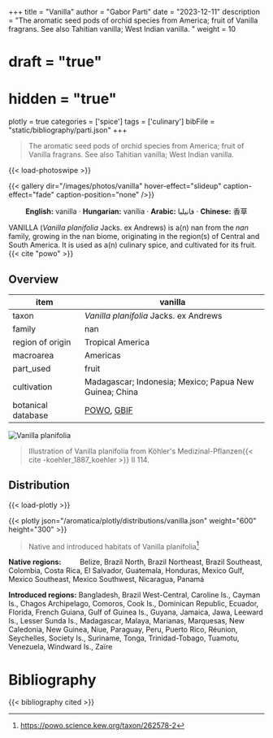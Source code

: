 +++
title = "Vanilla"
author = "Gabor Parti"
date = "2023-12-11"
description = "The aromatic seed pods of orchid species from America; fruit of Vanilla fragrans. See also Tahitian vanilla; West Indian vanilla. "
weight = 10
# draft = "true"
# hidden = "true"
plotly = true
categories = ['spice']
tags = ['culinary']
bibFile = "static/bibliography/parti.json"
+++

>The aromatic seed pods of orchid species from America; fruit of Vanilla fragrans. See also Tahitian vanilla; West Indian vanilla.  [<i class="fab fa-wikipedia-w"></i>](https://en.wikipedia.org/wiki/Vanilla)

{{< load-photoswipe >}}

{{< gallery dir="/images/photos/vanilla" hover-effect="slideup" caption-effect="fade" caption-position="none" />}}

<center>

**English:** vanilla · **Hungarian:** vanília · **Arabic:** <span class="arabic-text" dir="rtl">فانيليا</span> · **Chinese:** <span class="traditional-chinese-text">香草</span>

</center>

VANILLA (*Vanilla planifolia* Jacks. ex Andrews) is a(n) nan from the *nan* family, growing in the nan biome, originating in the region(s) of Central and South America. It is used as a(n) culinary spice, and cultivated for its fruit.{{< cite "powo" >}}

## Overview

|       item       |                                             vanilla                                             |
|------------------|-------------------------------------------------------------------------------------------------|
|       taxon      |                              *Vanilla planifolia* Jacks. ex Andrews                             |
|      family      |                                               nan                                               |
| region of origin |                                         Tropical America                                        |
|     macroarea    |                                             Americas                                            |
|     part_used    |                                              fruit                                              |
|    cultivation   |                      Madagascar; Indonesia; Mexico; Papua New Guinea; China                     |
|botanical database|[POWO](https://powo.science.kew.org/taxon/262578-2), [GBIF](https://www.gbif.org/species/2803398)|

![Vanilla planifolia](/images/illustrations/vanilla.png?width=40rem "Illustration of Vanilla planifolia from Köhler's Medizinal-Pflanzen")

>Illustration of Vanilla planifolia from Köhler's Medizinal-Pflanzen{{< cite -koehler_1887_koehler >}} II 114.

## Distribution

{{< load-plotly >}}

{{< plotly json="/aromatica/plotly/distributions/vanilla.json" weight="600" height="300" >}}

>Native and introduced habitats of Vanilla planifolia[^powo]

[^powo]: https://powo.science.kew.org/taxon/262578-2

<p style="text-align:left;">

**Native regions:** &ensp; &ensp; &ensp; Belize, Brazil North, Brazil Northeast, Brazil Southeast, Colombia, Costa Rica, El Salvador, Guatemala, Honduras, Mexico Gulf, Mexico Southeast, Mexico Southwest, Nicaragua, Panamá

**Introduced regions:** Bangladesh, Brazil West-Central, Caroline Is., Cayman Is., Chagos Archipelago, Comoros, Cook Is., Dominican Republic, Ecuador, Florida, French Guiana, Gulf of Guinea Is., Guyana, Jamaica, Jawa, Leeward Is., Lesser Sunda Is., Madagascar, Malaya, Marianas, Marquesas, New Caledonia, New Guinea, Niue, Paraguay, Peru, Puerto Rico, Réunion, Seychelles, Society Is., Suriname, Tonga, Trinidad-Tobago, Tuamotu, Venezuela, Windward Is., Zaïre

</p>



# Bibliography

{{< bibliography cited >}}

